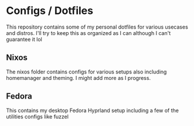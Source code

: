 # Configs / Dotfiles

This repository contains some of my personal dotfiles for various usecases and distros. I'll try to keep this as organized as I can although I can't guarantee it lol

## Nixos

The nixos folder contains configs for various setups also including homemanager and theming. I might add more as I progress.

## Fedora

This contains my desktop Fedora Hyprland setup including a few of the utilities configs like fuzzel
